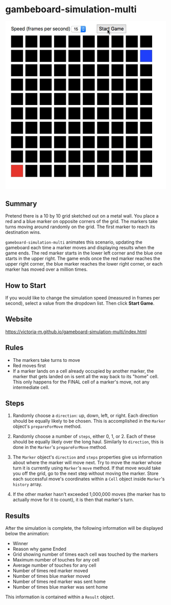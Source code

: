 # gambeboard-simulation-multi

![Gameboard Sim Multi](/img/gameboard_multi.gif "Gameboard Sim Multi")

## Summary
Pretend there is a 10 by 10 grid sketched out on a metal wall. You place a red and a blue marker on opposite corners of the grid. The markers take turns moving around randomly on the grid. The first marker to reach its destination wins.

`gameboard-simulation-multi` animates this scenario, updating the gameboard each time a marker moves and displaying results when the game ends. The red marker starts in the lower left corner and the blue one starts in the upper right. The game ends once the red marker reaches the upper right corner, the blue marker reaches the lower right corner, or each marker has moved over a million times.

## How to Start
If you would like to change the simulation speed (measured in frames per second), select a value from the dropdown list. Then click **Start Game**.

## Website
https://victoria-m.github.io/gameboard-simulation-multi/index.html

## Rules
- The markers take turns to move
- Red moves first
- If a marker lands on a cell already occupied by another marker, the marker that gets landed on is sent all the way back to its "home" cell. This only happens for the FINAL cell of a marker's move, not any intermediate cell.

## Steps
1. Randomly choose a `direction`: up, down, left, or right. Each direction should be equally likely to be chosen. This is accomplished in the `Marker` object's `prepareForMove` method.

2. Randomly choose a number of `steps`, either 0, 1, or 2. Each of these should be equally likely over the long haul. Similarly to `direction`, this is done in the `Marker`'s `prepareForMove` method.

3. The `Marker` object's `direction` and `steps` properties give us information about where the marker will move next. 
Try to move the marker whose turn it is currently using `Marker`'s `move` method. If that move would take you off the grid, go to the next step without moving the marker. Store each successful move's coordinates within a `Cell` object inside `Marker`'s `history` array.

4. If the other marker hasn't exceeded 1,000,000 moves (the marker has to actually move for it to count), it is then that marker's turn.

## Results
After the simulation is complete, the following information will be displayed below the animation:

- Winner
- Reason why game Ended
- Grid showing number of times each cell was touched by the markers
- Maximum number of touches for any cell
- Average number of touches for any cell
- Number of times red marker moved
- Number of times blue marker moved
- Number of times red marker was sent home
- Number of times blue marker was sent home

This information is contained within a `Result` object.
